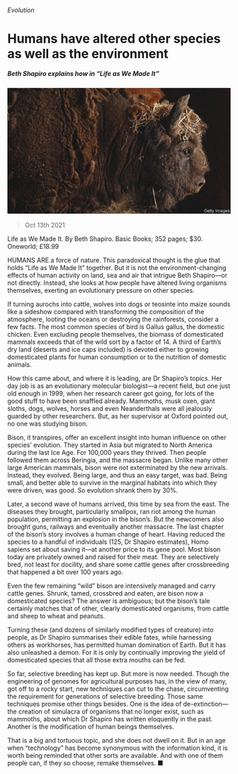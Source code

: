 ###### Evolution

# Humans have altered other species as well as the environment 

##### Beth Shapiro explains how in “Life as We Made It” 

![image](images/20211016_bkp001.jpg) 

> Oct 13th 2021 

Life as We Made It. By Beth Shapiro. Basic Books; 352 pages; $30. Oneworld; £18.99

HUMANS ARE a force of nature. This paradoxical thought is the glue that holds “Life as We Made It” together. But it is not the environment-changing effects of human activity on land, sea and air that intrigue Beth Shapiro—or not directly. Instead, she looks at how people have altered living organisms themselves, exerting an evolutionary pressure on other species.


If turning aurochs into cattle, wolves into dogs or teosinte into maize sounds like a sideshow compared with transforming the composition of the atmosphere, looting the oceans or destroying the rainforests, consider a few facts. The most common species of bird is Gallus gallus, the domestic chicken. Even excluding people themselves, the biomass of domesticated mammals exceeds that of the wild sort by a factor of 14. A third of Earth’s dry land (deserts and ice caps included) is devoted either to growing domesticated plants for human consumption or to the nutrition of domestic animals.

How this came about, and where it is leading, are Dr Shapiro’s topics. Her day job is as an evolutionary molecular biologist—a recent field, but one just old enough in 1999, when her research career got going, for lots of the good stuff to have been snaffled already. Mammoths, musk oxen, giant sloths, dogs, wolves, horses and even Neanderthals were all jealously guarded by other researchers. But, as her supervisor at Oxford pointed out, no one was studying bison.

Bison, it transpires, offer an excellent insight into human influence on other species’ evolution. They started in Asia but migrated to North America during the last Ice Age. For 100,000 years they thrived. Then people followed them across Beringia, and the massacre began. Unlike many other large American mammals, bison were not exterminated by the new arrivals. Instead, they evolved. Being large, and thus an easy target, was bad. Being small, and better able to survive in the marginal habitats into which they were driven, was good. So evolution shrank them by 30%.

Later, a second wave of humans arrived, this time by sea from the east. The diseases they brought, particularly smallpox, ran riot among the human population, permitting an explosion in the bison’s. But the newcomers also brought guns, railways and eventually another massacre. The last chapter of the bison’s story involves a human change of heart. Having reduced the species to a handful of individuals (125, Dr Shapiro estimates), Homo sapiens set about saving it—at another price to its gene pool. Most bison today are privately owned and raised for their meat. They are selectively bred, not least for docility, and share some cattle genes after crossbreeding that happened a bit over 100 years ago.

Even the few remaining “wild” bison are intensively managed and carry cattle genes. Shrunk, tamed, crossbred and eaten, are bison now a domesticated species? The answer is ambiguous; but the bison’s tale certainly matches that of other, clearly domesticated organisms, from cattle and sheep to wheat and peanuts.

Turning these (and dozens of similarly modified types of creature) into people, as Dr Shapiro summarises their edible fates, while harnessing others as workhorses, has permitted human domination of Earth. But it has also unleashed a demon. For it is only by continually improving the yield of domesticated species that all those extra mouths can be fed.

So far, selective breeding has kept up. But more is now needed. Though the engineering of genomes for agricultural purposes has, in the view of many, got off to a rocky start, new techniques can cut to the chase, circumventing the requirement for generations of selective breeding. Those same techniques promise other things besides. One is the idea of de-extinction—the creation of simulacra of organisms that no longer exist, such as mammoths, about which Dr Shapiro has written eloquently in the past. Another is the modification of human beings themselves.

That is a big and tortuous topic, and she does not dwell on it. But in an age when “technology” has become synonymous with the information kind, it is worth being reminded that other sorts are available. And with one of them people can, if they so choose, remake themselves. ■

